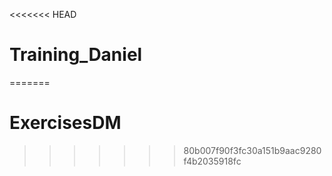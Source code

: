 <<<<<<< HEAD
# Training_Daniel
=======
# ExercisesDM
>>>>>>> 80b007f90f3fc30a151b9aac9280f4b2035918fc
